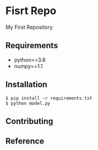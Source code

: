 # Fisrt Repo

My First Repository

## Requirements

- python==3.8
- numpy==1.1

## Installation

```shell
$ pip install -r requirements.txt
$ python model.py
```


## Contributing


## Reference




